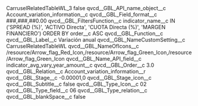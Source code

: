 <?xml version="1.0" encoding="UTF-8"?>
<CustomMetadata xmlns="http://soap.sforce.com/2006/04/metadata" xmlns:xsi="http://www.w3.org/2001/XMLSchema-instance" xmlns:xsd="http://www.w3.org/2001/XMLSchema">
    <label>CarruselRelatedTableWL_3</label>
    <protected>false</protected>
    <values>
        <field>qvcd__GBL_API_name_object__c</field>
        <value xsi:type="xsd:string">Account_variation_information__c</value>
    </values>
    <values>
        <field>qvcd__GBL_Field_format__c</field>
        <value xsi:type="xsd:string">###,###,##0.00</value>
    </values>
    <values>
        <field>qvcd__GBL_FiltersFunction__c</field>
        <value xsi:type="xsd:string">indicator_name__c IN (&apos;SPREAD (%)&apos;, &apos;ACTIVO Directa&apos;, &apos;CUOTA Directa (%)&apos;, &apos;MARGEN FINANCIERO&apos;) ORDER BY order__c ASC</value>
    </values>
    <values>
        <field>qvcd__GBL_Function__c</field>
        <value xsi:nil="true"/>
    </values>
    <values>
        <field>qvcd__GBL_Label__c</field>
        <value xsi:type="xsd:string">Variación anual</value>
    </values>
    <values>
        <field>qvcd__GBL_NameCustomSetting__c</field>
        <value xsi:type="xsd:string">CarruselRelatedTableWL</value>
    </values>
    <values>
        <field>qvcd__GBL_NameOfIcons__c</field>
        <value xsi:type="xsd:string">/resource/Arrow_flag_Red_Icon,/resource/Arrow_flag_Green_Icon,/resource/Arrow_flag_Green_Icon</value>
    </values>
    <values>
        <field>qvcd__GBL_Name_API_field__c</field>
        <value xsi:type="xsd:string">indicator_avg_vary_year_amount__c</value>
    </values>
    <values>
        <field>qvcd__GBL_Order__c</field>
        <value xsi:type="xsd:double">3.0</value>
    </values>
    <values>
        <field>qvcd__GBL_Relation__c</field>
        <value xsi:type="xsd:string">Account_variation_information__r</value>
    </values>
    <values>
        <field>qvcd__GBL_Stage__c</field>
        <value xsi:type="xsd:string">-0.00001,0</value>
    </values>
    <values>
        <field>qvcd__GBL_Stage_icon__c</field>
        <value xsi:nil="true"/>
    </values>
    <values>
        <field>qvcd__GBL_Subtitle__c</field>
        <value xsi:type="xsd:boolean">false</value>
    </values>
    <values>
        <field>qvcd__GBL_Type_Icon__c</field>
        <value xsi:type="xsd:string">02</value>
    </values>
    <values>
        <field>qvcd__GBL_Type_field__c</field>
        <value xsi:type="xsd:string">06</value>
    </values>
    <values>
        <field>qvcd__GBL_Type_relation__c</field>
        <value xsi:nil="true"/>
    </values>
    <values>
        <field>qvcd__GBL_blankSpace__c</field>
        <value xsi:type="xsd:boolean">false</value>
    </values>
</CustomMetadata>
